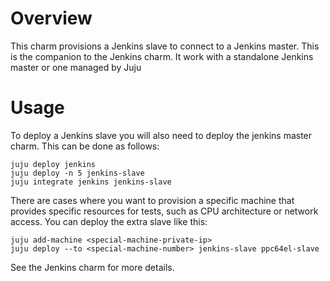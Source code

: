 # Overview

This charm provisions a Jenkins slave to connect to a Jenkins master.
This is the companion to the Jenkins charm. It work with a standalone
Jenkins master or one managed by Juju


# Usage

To deploy a Jenkins slave you will also need to deploy the jenkins master
charm. This can be done as follows:

    juju deploy jenkins
    juju deploy -n 5 jenkins-slave
    juju integrate jenkins jenkins-slave

There are cases where you want to provision a specific machine that
provides specific resources for tests, such as CPU architecture or
network access. You can deploy the extra slave like this:

    juju add-machine <special-machine-private-ip>
    juju deploy --to <special-machine-number> jenkins-slave ppc64el-slave

See the Jenkins charm for more details.
